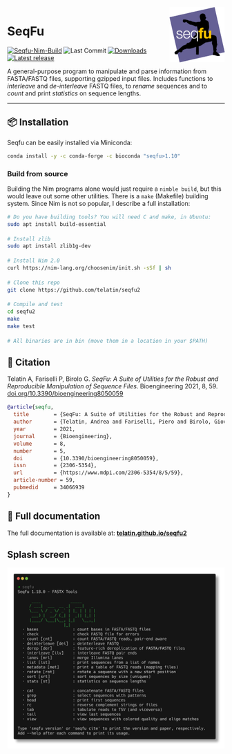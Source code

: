 <a href="https://telatin.github.io/seqfu2" description="SeqFu documentation">
<img align="right" width="128" height="128" src="docs/img/seqfu-512.png"></a>

# SeqFu

[![Seqfu-Nim-Build](https://github.com/telatin/seqfu2/actions/workflows/nim-2.yaml/badge.svg)](https://github.com/telatin/seqfu2/actions/workflows/nim-2.yaml)
![Last Commit](https://img.shields.io/github/last-commit/telatin/seqfu2)
[![Downloads](https://img.shields.io/conda/dn/bioconda/seqfu)](https://bioconda.github.io/recipes/seqfu/README.html)
[![Latest release](https://img.shields.io/github/v/release/telatin/seqfu2)](https://github.com/telatin/seqfu2/releases)

A general-purpose program to manipulate and parse information from FASTA/FASTQ files,
supporting gzipped input files.
Includes functions to *interleave* and *de-interleave* FASTQ files, to *rename*
sequences and to *count* and print *statistics* on sequence lengths.

---

## 📦 Installation

Seqfu can be easily installed via Miniconda:

```bash
conda install -y -c conda-forge -c bioconda "seqfu>1.10"
```

### Build from source

Building the Nim programs alone would just require a `nimble build`, but this would leave out some other utilities.
There is a `make` (Makefile) building system. Since Nim is not so popular, I describe a full installation:

```bash
# Do you have building tools? You will need C and make, in Ubuntu:
sudo apt install build-essential

# Install zlib
sudo apt install zlib1g-dev

# Install Nim 2.0
curl https://nim-lang.org/choosenim/init.sh -sSf | sh

# Clone this repo
git clone https://github.com/telatin/seqfu2

# Compile and test
cd seqfu2
make
make test

# All binaries are in bin (move them in a location in your $PATH)
```

## 📰 Citation

Telatin A, Fariselli P, Birolo G.
*SeqFu: A Suite of Utilities for the Robust
and Reproducible Manipulation of Sequence Files*.
Bioengineering 2021, 8, 59. [doi.org/10.3390/bioengineering8050059](https://doi.org/10.3390/bioengineering8050059)

```bibtex
@article{seqfu,
  title        = {SeqFu: A Suite of Utilities for the Robust and Reproducible Manipulation of Sequence Files},
  author       = {Telatin, Andrea and Fariselli, Piero and Birolo, Giovanni},
  year         = 2021,
  journal      = {Bioengineering},
  volume       = 8,
  number       = 5,
  doi          = {10.3390/bioengineering8050059},
  issn         = {2306-5354},
  url          = {https://www.mdpi.com/2306-5354/8/5/59},
  article-number = 59,
  pubmedid     = 34066939
}
```

## 📙 Full documentation

 The full documentation is available at:
[**telatin.github.io/seqfu2**](https://telatin.github.io/seqfu2)

## Splash screen

![`seqfu`](docs/img/screenshot-seqfu.png "SeqFu")

